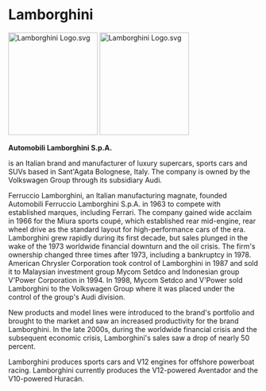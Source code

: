 # Lamborghini
<!DOPCTYPE html>
<html>
<head>
<title>Automobili Lamborghini</title>
<body>
<tbody>
   <tr>
    <td colspan="2" class="logo" style="text-align:center">
    <a herf="/wiki/File:Lamborghini_logo.svg" class="image"></a>
    <a href="/wiki/File:Lamborghini_Logo.svg" class="image"><img alt="Lamborghini Logo.svg" src="//upload.wikimedia.org/wikipedia/en/thumb/d/df/Lamborghini_Logo.svg/180px-Lamborghini_Logo.svg.png" width="180" height="206" srcset="//upload.wikimedia.org/wikipedia/en/thumb/d/df/Lamborghini_Logo.svg/270px-Lamborghini_Logo.svg.png 1.5x, //upload.wikimedia.org/wikipedia/en/thumb/d/df/Lamborghini_Logo.svg/360px-Lamborghini_Logo.svg.png 2x" data-file-width="350" data-file-height="400"></a>
   <img alt="Lamborghini Logo.svg" src="//upload.wikimedia.org/wikipedia/en/thumb/d/df/Lamborghini_Logo.svg/180px-Lamborghini_Logo.svg.png" width="180" height="206" srcset="//upload.wikimedia.org/wikipedia/en/thumb/d/df/Lamborghini_Logo.svg/270px-Lamborghini_Logo.svg.png 1.5x, //upload.wikimedia.org/wikipedia/en/thumb/d/df/Lamborghini_Logo.svg/360px-Lamborghini_Logo.svg.png 2x" data-file-width="350" data-file-height="400">
   </a>
    
<b>Automobili Lamborghini S.p.A.</b>
<p> is an Italian brand and manufacturer of luxury supercars, sports cars and SUVs based in Sant'Agata Bolognese, Italy. The company is owned by the Volkswagen Group through its subsidiary Audi.

Ferruccio Lamborghini, an Italian manufacturing magnate, founded Automobili Ferruccio Lamborghini S.p.A. in 1963 to compete with established marques, including Ferrari. The company gained wide acclaim in 1966 for the Miura sports coupé, which established rear mid-engine, rear wheel drive as the standard layout for high-performance cars of the era. Lamborghini grew rapidly during its first decade, but sales plunged in the wake of the 1973 worldwide financial downturn and the oil crisis. The firm's ownership changed three times after 1973, including a bankruptcy in 1978. American Chrysler Corporation took control of Lamborghini in 1987 and sold it to Malaysian investment group Mycom Setdco and Indonesian group V'Power Corporation in 1994. In 1998, Mycom Setdco and V'Power sold Lamborghini to the Volkswagen Group where it was placed under the control of the group's Audi division.

New products and model lines were introduced to the brand's portfolio and brought to the market and saw an increased productivity for the brand Lamborghini. In the late 2000s, during the worldwide financial crisis and the subsequent economic crisis, Lamborghini's sales saw a drop of nearly 50 percent.

Lamborghini produces sports cars and V12 engines for offshore powerboat racing. Lamborghini currently produces the V12-powered Aventador and the V10-powered Huracán.</p>
</p>



</body>


</head>
</html>
